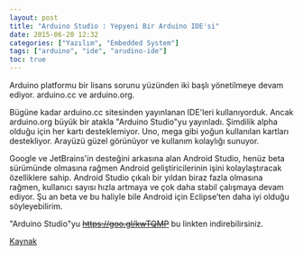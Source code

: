 ```yaml
---
layout: post
title: "Arduino Studio : Yepyeni Bir Arduino IDE'si"
date: 2015-06-20 12:32
categories: ["Yazılım", "Embedded System"]
tags: ["arduino", "ide", "arudino-ide"]
toc: true
---
```


Arduino platformu bir lisans sorunu yüzünden iki başlı yönetilmeye devam ediyor. arduino.cc ve arduino.org. 

Bügüne kadar arduino.cc sitesinden yayınlanan IDE'leri kullanıyorduk. Ancak arduino.org büyük bir atakla "Arduino Studio"yu yayınladı. Şimdilik alpha olduğu için her kartı desteklemiyor. Uno, mega gibi yoğun kullanılan kartları destekliyor. Arayüzü güzel görünüyor ve kullanım kolaylığı sunuyor.

Google ve JetBrains'in desteğini arkasına alan Android Studio, henüz beta sürümünde olmasına rağmen Android geliştiricilerinin işini kolaylaştıracak özelliklere sahip. Android Studio çıkalı bir yıldan biraz fazla olmasına rağmen, kullanıcı sayısı hızla artmaya ve çok daha stabil çalışmaya devam ediyor. Şu an beta ve bu haliyle bile Android için Eclipse’ten daha iyi olduğu söyleyebilirim.

"Arduino Studio"yu ~~https://goo.gl/kwTQMP~~ bu linkten indirebilirsiniz.

[Kaynak](https://www.facebook.com/ArduinoHaber)    